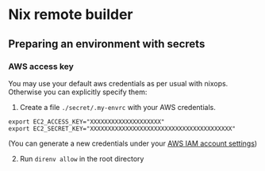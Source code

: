 # Nix remote builder

## Preparing an environment with secrets

### AWS access key

You may use your default aws credentials as per usual with nixops. Otherwise you can explicitly specify them:

1. Create a file `./secret/.my-envrc` with your AWS credentials.

```
export EC2_ACCESS_KEY="XXXXXXXXXXXXXXXXXXXX"
export EC2_SECRET_KEY="XXXXXXXXXXXXXXXXXXXXXXXXXXXXXXXXXXXXXXXX"
```

(You can generate a new credentials under your [AWS IAM account settings](https://console.aws.amazon.com/iam/home?#/security_credentials))

2. Run `direnv allow` in the root directory

